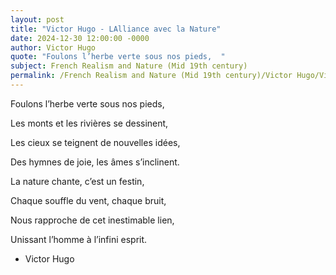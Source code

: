 ```yaml
---
layout: post
title: "Victor Hugo - LAlliance avec la Nature"
date: 2024-12-30 12:00:00 -0000
author: Victor Hugo
quote: "Foulons l’herbe verte sous nos pieds,  "
subject: French Realism and Nature (Mid 19th century)
permalink: /French Realism and Nature (Mid 19th century)/Victor Hugo/Victor Hugo - LAlliance avec la Nature
---
```


Foulons l’herbe verte sous nos pieds,  

Les monts et les rivières se dessinent,  

Les cieux se teignent de nouvelles idées,  

Des hymnes de joie, les âmes s’inclinent.  

La nature chante, c’est un festin,  

Chaque souffle du vent, chaque bruit,  

Nous rapproche de cet inestimable lien,  

Unissant l’homme à l’infini esprit.  


- Victor Hugo
